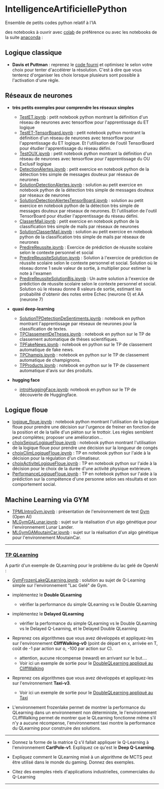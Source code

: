 # IntelligenceArtificiellePython
Ensemble de petits codes python relatif à l'IA

des notebooks à ouvrir avec [colab](https://colab.research.google.com) de préférence ou avec les notebooks de la suite [anaconda](https://www.anaconda.com/distribution/) : 


## Logique classique
- **Davis et Puttman** : reprenez le [code fourni](./DavisPutman.py) et optimisez le selon votre choix pour tenter d'accélérer la résolution. C'est à dire que vous tenterez d'organiser les choix lorsque plusieurs sont possible à l'activation d'une règle.

## Réseaux de neurones
- **très petits exemples pour comprendre les réseaux simples**
  - [TestET.ipynb](https://github.com/EmmanuelADAM/IntelligenceArtificiellePython/blob/master/TestET.ipynb)	: petit notebook python montrant la définition d'un réseau de neurones avec tensorflow pour l'apprentissage du ET logique
  - [TestET-TensorBoard.ipynb](https://github.com/EmmanuelADAM/IntelligenceArtificiellePython/blob/master/TestET-TensorBoard.ipynb)	: petit notebook python montrant la définition d'un réseau de neurones avec tensorflow pour l'apprentissage du ET logique. Et l'utilisation de l'outil TensorBoard pour étudier l'apprentissage du réseau défini.
  - [TestOUX.ipynb](https://github.com/EmmanuelADAM/IntelligenceArtificiellePython/blob/master/TestOUX.ipynb)	: petit notebook python montrant la définition d'un réseau de neurones avec tensorflow pour l'apprentissage du OU Exclusif logique
  - [DetectionAlertes.ipynb](https://github.com/EmmanuelADAM/IntelligenceArtificiellePython/blob/master/DetectionAlertes.ipynb)   :  petit exercice en notebook python de la détection très simple de messages douteux par réseaux de neurones
  - [SolutionDetectionAlertes.ipynb](https://github.com/EmmanuelADAM/IntelligenceArtificiellePython/blob/master/SolutionDetectionAlertes.ipynb)   : solution au petit exercice en notebook python de la détection très simple de messages douteux par réseaux de neurones
  - [SolutionDetectionAlertesTensorBoard.ipynb](https://github.com/EmmanuelADAM/IntelligenceArtificiellePython/blob/master/SolutionDetectionAlertesTensorBoard.ipynb)   : solution au petit exercice en notebook python de la détection très simple de messages douteux par réseaux de neurones. Et l'utilisation de l'outil TensorBoard pour étudier l'apprentissage du réseau défini.
  - [ClasserMail.ipynb](https://github.com/EmmanuelADAM/IntelligenceArtificiellePython/blob/master/ClasserMail.ipynb)   :  petit exercice en notebook python de la classification très simple de mails par réseaux de neurones
  - [SolutionClasserMail.ipynb](https://github.com/EmmanuelADAM/IntelligenceArtificiellePython/blob/master/SolutionClasserMail.ipynb)   : solution au petit exercice en notebook python de la classification très simple de mails par réseaux de neurones
  - [PredireReussite.ipynb](https://github.com/EmmanuelADAM/IntelligenceArtificiellePython/blob/master/PredireReussite.ipynb)   : Exercice de prédiction de réussite scolaire selon le contexte personnel et social
  - [PredireReussiteSolution.ipynb](https://github.com/EmmanuelADAM/IntelligenceArtificiellePython/blob/master/PredireReussiteSolution.ipynb)   : Solution à l'exercice de prédiction de réussite scolaire selon le contexte personnel et social. Solution où le réseau donne 1 seule valeur de sortie, à multiplier pour estimer la note à l'examen
  - [PredireReussiteSolutionBis.ipynb](https://github.com/EmmanuelADAM/IntelligenceArtificiellePython/blob/master/PredireReussiteSolutionBis.ipynb)   : Un autre solution à l'exercice de prédiction de réussite scolaire selon le contexte personnel et social. Solution où le réseau donne 8 valeurs de sortie, estimant les probabilité d'obtenir des notes entre Echec (neurone 0) et AA (neurone 7)
  
  
- **quasi deep-learning**
  - [SolutionTPDetectionDeSentiments.ipynb](https://github.com/EmmanuelADAM/IntelligenceArtificiellePython/blob/master/SolutionTPDetectionDeSentiments.ipynb)	: notebook en python montrant l'apprentissage par réseaux de neurones pour la classification de textes.
  - [TPClassementDeTheses.ipynb](https://github.com/EmmanuelADAM/IntelligenceArtificiellePython/blob/master/TPClassementDeTheses.ipynb)	: notebook en python sur le TP de classement automatique de thèses scientifiques.
  - [TPFakeNews.ipynb](https://github.com/EmmanuelADAM/IntelligenceArtificiellePython/blob/master/TPFakeNews.ipynb)	: notebook en python sur le TP de classement automatique de fake news.
  - [TPChampis.ipynb](https://github.com/EmmanuelADAM/IntelligenceArtificiellePython/blob/master/TPChampis.ipynb)	: notebook en python sur le TP de classement automatique de champignons.
  - [TPProducts.ipynb](https://github.com/EmmanuelADAM/IntelligenceArtificiellePython/blob/master/TPProducts.ipynb)	: notebook en python sur le TP de classement automatique d'avis sur des produits.
  
- **hugging face**
  - [introHuggingFace.ipynb](https://github.com/EmmanuelADAM/IntelligenceArtificiellePython/blob/master/introHuggingFace.ipynb): notebook en python sur le TP de découverte de Huggingface.


## Logique floue 
- [logique_floue.ipynb](https://github.com/EmmanuelADAM/IntelligenceArtificiellePython/blob/master/logique_floue.ipynb) : notebook python montrant l'utilisation de la logique floue pour prendre une décision sur l'urgence de freiner en fonction de la position et de la taille d'un piéton sur le trottoir. Les règles semblent peut complètes; proposer une amélioration...
- [choixSejourLogiqueFloue.ipynb](https://github.com/EmmanuelADAM/IntelligenceArtificiellePython/blob/master/choixSejourLogiqueFloue.ipynb)	: notebook python montrant l'utilisation de la logique floue pour prendre une décision sur la longueur de congés
- [choixClimLogiqueFloue.ipynb](https://github.com/EmmanuelADAM/IntelligenceArtificiellePython/blob/master/choixClimLogiqueFloue.ipynb) : TP en notebook python sur l'aide à la décision pour la régulation d'un climatiseur.
- [choixActiviteLogiqueFloue.ipynb](https://github.com/EmmanuelADAM/IntelligenceArtificiellePython/blob/master/choixActiviteLogiqueFloue.ipynb) : TP en notebook python sur l'aide à la décision pour le choix de la durée d'une activité physique extérieure.
- [PerformanceLogiqueFloue.ipynb](https://github.com/EmmanuelADAM/IntelligenceArtificiellePython/blob/master/PerformanceLogiqueFloue.ipynb) : TP en notebook python sur l'aide à la prédiction sur la compétence d'une personne selon ses résultats et son comportement social.

## Machine Learning via GYM
- [TPMLIntroGym.ipynb](https://github.com/EmmanuelADAM/IntelligenceArtificiellePython/blob/master/TPMLIntroGym.ipynb) : présentation de l'environnement de test [Gym](https://gym.openai.com) (Open AI)
- [MLGymGALunar.ipynb](https://github.com/EmmanuelADAM/IntelligenceArtificiellePython/blob/master/MLGymGALunar.ipynb) : sujet sur la réalisation d'un algo génétique pour l'environnement Lunar Lander.
- [MLGymGAMoutainCar.ipynb](https://github.com/EmmanuelADAM/IntelligenceArtificiellePython/blob/master/MLGymGAMoutainCar.ipynb) : sujet sur la réalisation d'un algo génétique pour l'environnement MoutainCar. 
<!-- [TPMLGymQLearning.ipynb](https://github.com/EmmanuelADAM/IntelligenceArtificiellePython/blob/master/TPMLGymQLearning.ipynb) : sujet sur la réalisation d'un algo de Q-Learning pour l'évolution dans un labyrinthe gelé de Gym.-->

----

### [TP QLearning](#tpqlearning) 
A partir d'un exemple de QLearning pour le problème du lac gelé de OpenAI : 
 - [GymFrozenLakeQLearning.ipynb](https://github.com/EmmanuelADAM/IntelligenceArtificiellePython/blob/master/GymFrozenLakeQLearning.ipynb) : solution au sujet de Q-Learning simple sur l'environnement "Lac Gelé" de Gym.
<!--- [GymFrozenLakeDoubleQLearning-Solution.ipynb](https://github.com/EmmanuelADAM/IntelligenceArtificiellePython/blob/master/GymFrozenLakeDoubleQLearning-Solution.ipynb) : solution au sujet de Double Q-Learning sur l'environnement "Lac Gelé" de Gym .-->

- implémentez le **Double QLearning**
  - vérifier la performance du simple QLearning vs le Double QLearning
- implémentez le **Delayed QLearning**
  - vérifier la performance du simple QLearning vs le Double QLearning vs le Delayed Q-Learning, et le Delayed Double QLearning
- Reprenez ces algorithmes que vous avez développés et appliquez-les sur l'environnement **CliffWalking-v0** (point 
  de départ en x, arrivée en T, coût de -1 par action sur o, -100 par action sur C).
    - attention, aucune récompense (reward) en arrivant sur le but.... 
    - Voir ici un exemple de sortie pour le [DoubleQLearning appliqué au CliffWalking](https://github.com/EmmanuelADAM/IntelligenceArtificiellePython/blob/master/GymCLIFFDoubleQLearningTODO.ipynb)

- Reprenez ces algorithmes que vous avez développés et appliquez-les sur l'environnement **Taxi-v3**.
  - Voir ici un exemple de sortie pour le [DoubleQLearning appliqué au Taxi](https://github.com/EmmanuelADAM/IntelligenceArtificiellePython/blob/master/GymTaxiDoubleQLearningTODO.ipynb)

- L'environnement frozenlake permet de montrer la performance du QLearning dans un environnement non déterministe, le 
  l'environnement CLiffWalking permet de montrer que le QLearning fonctionne même s'il n'y a aucune récompense, 
  l'environnement taxi montre la performance du QLearning pour construire *des* solutions.
---
- Donnez la forme de la matrice Q s'il fallait appliquer le Q-Learning à l'environnement **CartPole-v1**. Expliquez 
  ce qu'est le **Deep Q-Learning**.
- Expliquez comment le QLearning mixé à un algorithme de MCTS peut être utilisé dans le monde du gaming. Donnez des 
  exemples.

- Citez des exemples réels d'applications industrielles, commerciales du Q-Learning
----
